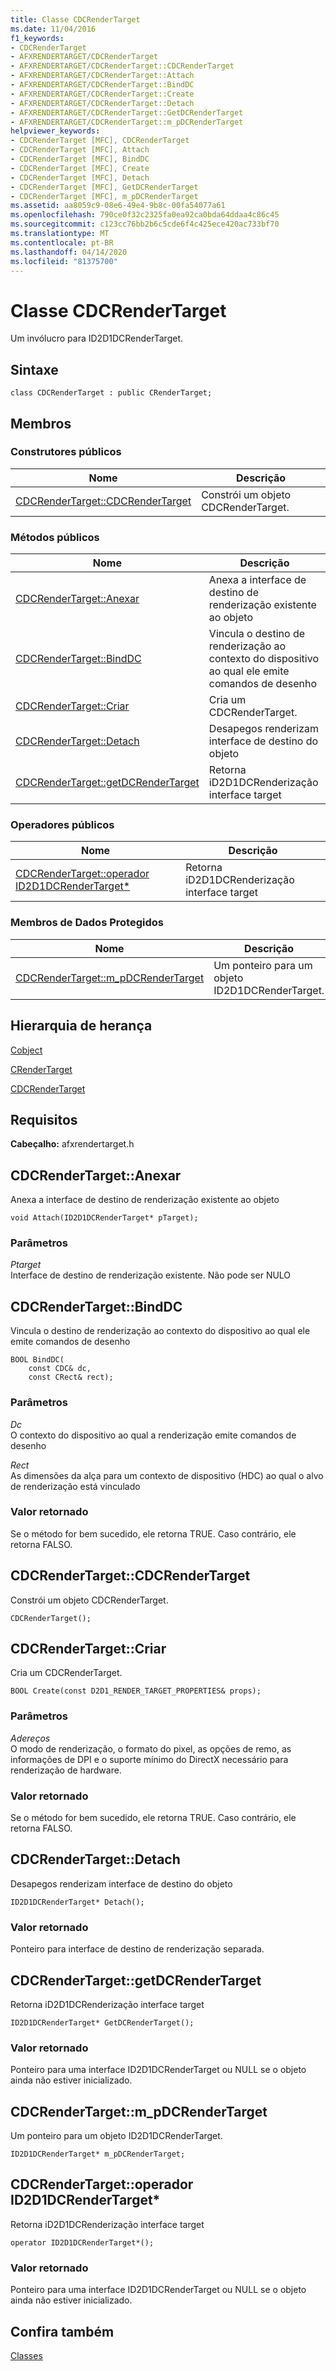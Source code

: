 ```yaml
---
title: Classe CDCRenderTarget
ms.date: 11/04/2016
f1_keywords:
- CDCRenderTarget
- AFXRENDERTARGET/CDCRenderTarget
- AFXRENDERTARGET/CDCRenderTarget::CDCRenderTarget
- AFXRENDERTARGET/CDCRenderTarget::Attach
- AFXRENDERTARGET/CDCRenderTarget::BindDC
- AFXRENDERTARGET/CDCRenderTarget::Create
- AFXRENDERTARGET/CDCRenderTarget::Detach
- AFXRENDERTARGET/CDCRenderTarget::GetDCRenderTarget
- AFXRENDERTARGET/CDCRenderTarget::m_pDCRenderTarget
helpviewer_keywords:
- CDCRenderTarget [MFC], CDCRenderTarget
- CDCRenderTarget [MFC], Attach
- CDCRenderTarget [MFC], BindDC
- CDCRenderTarget [MFC], Create
- CDCRenderTarget [MFC], Detach
- CDCRenderTarget [MFC], GetDCRenderTarget
- CDCRenderTarget [MFC], m_pDCRenderTarget
ms.assetid: aa8059c9-08e6-49e4-9b8c-00fa54077a61
ms.openlocfilehash: 790ce0f32c2325fa0ea92ca0bda64ddaa4c86c45
ms.sourcegitcommit: c123cc76bb2b6c5cde6f4c425ece420ac733bf70
ms.translationtype: MT
ms.contentlocale: pt-BR
ms.lasthandoff: 04/14/2020
ms.locfileid: "81375700"
---
```

# <a name="cdcrendertarget-class"></a>Classe CDCRenderTarget

Um invólucro para ID2D1DCRenderTarget.

## <a name="syntax"></a>Sintaxe

```
class CDCRenderTarget : public CRenderTarget;
```

## <a name="members"></a>Membros

### <a name="public-constructors"></a>Construtores públicos

|Nome|Descrição|
|----------|-----------------|
|[CDCRenderTarget::CDCRenderTarget](#cdcrendertarget)|Constrói um objeto CDCRenderTarget.|

### <a name="public-methods"></a>Métodos públicos

|Nome|Descrição|
|----------|-----------------|
|[CDCRenderTarget::Anexar](#attach)|Anexa a interface de destino de renderização existente ao objeto|
|[CDCRenderTarget::BindDC](#binddc)|Vincula o destino de renderização ao contexto do dispositivo ao qual ele emite comandos de desenho|
|[CDCRenderTarget::Criar](#create)|Cria um CDCRenderTarget.|
|[CDCRenderTarget::Detach](#detach)|Desapegos renderizam interface de destino do objeto|
|[CDCRenderTarget::getDCRenderTarget](#getdcrendertarget)|Retorna iD2D1DCRenderização interface target|

### <a name="public-operators"></a>Operadores públicos

|Nome|Descrição|
|----------|-----------------|
|[CDCRenderTarget::operador ID2D1DCRenderTarget*](#operator_id2d1dcrendertarget_star)|Retorna iD2D1DCRenderização interface target|

### <a name="protected-data-members"></a>Membros de Dados Protegidos

|Nome|Descrição|
|----------|-----------------|
|[CDCRenderTarget::m_pDCRenderTarget](#m_pdcrendertarget)|Um ponteiro para um objeto ID2D1DCRenderTarget.|

## <a name="inheritance-hierarchy"></a>Hierarquia de herança

[Cobject](../../mfc/reference/cobject-class.md)

[CRenderTarget](../../mfc/reference/crendertarget-class.md)

[CDCRenderTarget](../../mfc/reference/cdcrendertarget-class.md)

## <a name="requirements"></a>Requisitos

**Cabeçalho:** afxrendertarget.h

## <a name="cdcrendertargetattach"></a><a name="attach"></a>CDCRenderTarget::Anexar

Anexa a interface de destino de renderização existente ao objeto

```
void Attach(ID2D1DCRenderTarget* pTarget);
```

### <a name="parameters"></a>Parâmetros

*Ptarget*<br/>
Interface de destino de renderização existente. Não pode ser NULO

## <a name="cdcrendertargetbinddc"></a><a name="binddc"></a>CDCRenderTarget::BindDC

Vincula o destino de renderização ao contexto do dispositivo ao qual ele emite comandos de desenho

```
BOOL BindDC(
    const CDC& dc,
    const CRect& rect);
```

### <a name="parameters"></a>Parâmetros

*Dc*<br/>
O contexto do dispositivo ao qual a renderização emite comandos de desenho

*Rect*<br/>
As dimensões da alça para um contexto de dispositivo (HDC) ao qual o alvo de renderização está vinculado

### <a name="return-value"></a>Valor retornado

Se o método for bem sucedido, ele retorna TRUE. Caso contrário, ele retorna FALSO.

## <a name="cdcrendertargetcdcrendertarget"></a><a name="cdcrendertarget"></a>CDCRenderTarget::CDCRenderTarget

Constrói um objeto CDCRenderTarget.

```
CDCRenderTarget();
```

## <a name="cdcrendertargetcreate"></a><a name="create"></a>CDCRenderTarget::Criar

Cria um CDCRenderTarget.

```
BOOL Create(const D2D1_RENDER_TARGET_PROPERTIES& props);
```

### <a name="parameters"></a>Parâmetros

*Adereços*<br/>
O modo de renderização, o formato do pixel, as opções de remo, as informações de DPI e o suporte mínimo do DirectX necessário para renderização de hardware.

### <a name="return-value"></a>Valor retornado

Se o método for bem sucedido, ele retorna TRUE. Caso contrário, ele retorna FALSO.

## <a name="cdcrendertargetdetach"></a><a name="detach"></a>CDCRenderTarget::Detach

Desapegos renderizam interface de destino do objeto

```
ID2D1DCRenderTarget* Detach();
```

### <a name="return-value"></a>Valor retornado

Ponteiro para interface de destino de renderização separada.

## <a name="cdcrendertargetgetdcrendertarget"></a><a name="getdcrendertarget"></a>CDCRenderTarget::getDCRenderTarget

Retorna iD2D1DCRenderização interface target

```
ID2D1DCRenderTarget* GetDCRenderTarget();
```

### <a name="return-value"></a>Valor retornado

Ponteiro para uma interface ID2D1DCRenderTarget ou NULL se o objeto ainda não estiver inicializado.

## <a name="cdcrendertargetm_pdcrendertarget"></a><a name="m_pdcrendertarget"></a>CDCRenderTarget::m_pDCRenderTarget

Um ponteiro para um objeto ID2D1DCRenderTarget.

```
ID2D1DCRenderTarget* m_pDCRenderTarget;
```

## <a name="cdcrendertargetoperator-id2d1dcrendertarget"></a><a name="operator_id2d1dcrendertarget_star"></a>CDCRenderTarget::operador ID2D1DCRenderTarget*

Retorna iD2D1DCRenderização interface target

```
operator ID2D1DCRenderTarget*();
```

### <a name="return-value"></a>Valor retornado

Ponteiro para uma interface ID2D1DCRenderTarget ou NULL se o objeto ainda não estiver inicializado.

## <a name="see-also"></a>Confira também

[Classes](../../mfc/reference/mfc-classes.md)
